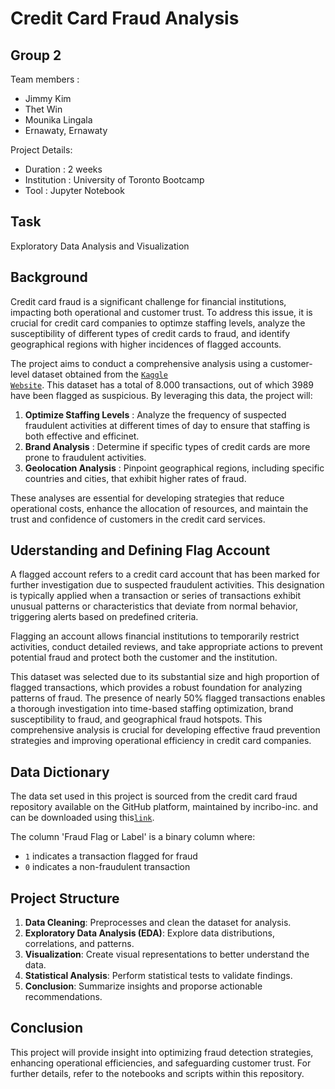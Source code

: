 # Credit Card Fraud Analysis

## Group 2
Team members : 
- Jimmy Kim
- Thet Win
- Mounika Lingala
- Ernawaty, Ernawaty

Project Details:
- Duration : 2 weeks
- Institution : University of Toronto Bootcamp
- Tool : Jupyter Notebook

## Task
Exploratory Data Analysis and Visualization

## Background

Credit card  fraud is a significant challenge for financial institutions, impacting both operational and customer trust. To address this issue, it is crucial for credit card companies to optimze staffing levels, analyze the susceptibility of different types of credit cards to fraud, and identify geographical regions with higher incidences of flagged accounts.

The project aims to conduct a comprehensive analysis using a customer-level dataset obtained from the <code style ="color:blue">[Kaggle Website](https://www.kaggle.com/code/teamincribo/credit-card-fraud-dataset/input)</code>. This dataset has a total of 8.000 transactions, out of which 3989 have been flagged as suspicious. By leveraging this data, the project will:
1. **Optimize Staffing Levels** : Analyze the frequency of suspected fraudulent activities at different times of day to ensure that staffing is both effective and efficinet.
2. **Brand Analysis** : Determine if specific types of credit cards are more prone to fraudulent activities.
3. **Geolocation Analysis** : Pinpoint geographical regions, including specific countries and cities, that exhibit higher rates of fraud. 

These analyses are essential for developing strategies that reduce operational costs, enhance the allocation of resources, and maintain the trust and confidence of customers in the credit card services. 

## Uderstanding and Defining Flag Account

A flagged account refers to a credit card account that has been marked for further investigation due to suspected fraudulent activities. This designation is typically applied when a transaction or series of transactions exhibit unusual patterns or characteristics that deviate from normal behavior, triggering alerts based on predefined criteria. 

Flagging an account allows financial institutions to temporarily restrict activities, conduct detailed reviews, and take appropriate actions to prevent potential fraud and protect both the customer and the institution.

This dataset was selected due to its substantial size and high proportion of flagged transactions, which provides a robust foundation for analyzing patterns of fraud. 
The presence of nearly 50% flagged transactions enables a thorough investigation into time-based staffing optimization, brand susceptibility to fraud, and geographical fraud hotspots. This comprehensive analysis is crucial for developing effective fraud prevention strategies and improving operational efficiency in credit card companies.

## Data Dictionary
The data set used in this project is sourced from the credit card fraud repository available on the GitHub platform, maintained by incribo-inc. and can be downloaded using this<code style ="color:blue">[link](https://github.com/incribo-inc/credit_card_fraud/blob/main/credit_card_fraud.csv)</code>.

The column 'Fraud Flag or Label' is a binary column where:
- `1` indicates a transaction flagged for fraud
- `0`  indicates a non-fraudulent transaction

## Project Structure
1. **Data Cleaning**: Preprocesses and clean the dataset for analysis.
2. **Exploratory Data Analysis (EDA)**: Explore data distributions, correlations, and patterns.
3. **Visualization**: Create visual representations to better understand the data.
4. **Statistical Analysis**: Perform statistical tests to validate findings.
5. **Conclusion**: Summarize insights and proporse actionable recommendations.

## Conclusion
This project will provide insight into optimizing fraud detection strategies, enhancing operational efficiencies, and safeguarding customer trust. For further details, refer to the notebooks and scripts within this repository.
